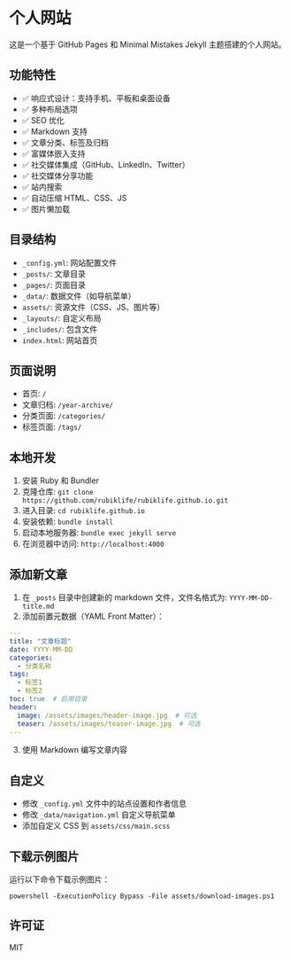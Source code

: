 # 个人网站

这是一个基于 GitHub Pages 和 Minimal Mistakes Jekyll 主题搭建的个人网站。

## 功能特性

- ✅ 响应式设计：支持手机、平板和桌面设备
- ✅ 多种布局选项
- ✅ SEO 优化
- ✅ Markdown 支持
- ✅ 文章分类、标签及归档
- ✅ 富媒体嵌入支持
- ✅ 社交媒体集成（GitHub、LinkedIn、Twitter）
- ✅ 社交媒体分享功能
- ✅ 站内搜索
- ✅ 自动压缩 HTML、CSS、JS
- ✅ 图片懒加载

## 目录结构

- `_config.yml`: 网站配置文件
- `_posts/`: 文章目录
- `_pages/`: 页面目录
- `_data/`: 数据文件（如导航菜单）
- `assets/`: 资源文件（CSS、JS、图片等）
- `_layouts/`: 自定义布局
- `_includes/`: 包含文件
- `index.html`: 网站首页

## 页面说明

- 首页: `/`
- 文章归档: `/year-archive/`
- 分类页面: `/categories/`
- 标签页面: `/tags/`

## 本地开发

1. 安装 Ruby 和 Bundler
2. 克隆仓库: `git clone https://github.com/rubiklife/rubiklife.github.io.git`
3. 进入目录: `cd rubiklife.github.io`
4. 安装依赖: `bundle install`
5. 启动本地服务器: `bundle exec jekyll serve`
6. 在浏览器中访问: `http://localhost:4000`

## 添加新文章

1. 在 `_posts` 目录中创建新的 markdown 文件，文件名格式为: `YYYY-MM-DD-title.md`
2. 添加前置元数据（YAML Front Matter）：

```yaml
---
title: "文章标题"
date: YYYY-MM-DD
categories:
  - 分类名称
tags:
  - 标签1
  - 标签2
toc: true  # 启用目录
header:
  image: /assets/images/header-image.jpg  # 可选
  teaser: /assets/images/teaser-image.jpg  # 可选
---
```

3. 使用 Markdown 编写文章内容

## 自定义

- 修改 `_config.yml` 文件中的站点设置和作者信息
- 修改 `_data/navigation.yml` 自定义导航菜单
- 添加自定义 CSS 到 `assets/css/main.scss`

## 下载示例图片

运行以下命令下载示例图片：

```
powershell -ExecutionPolicy Bypass -File assets/download-images.ps1
```

## 许可证

MIT